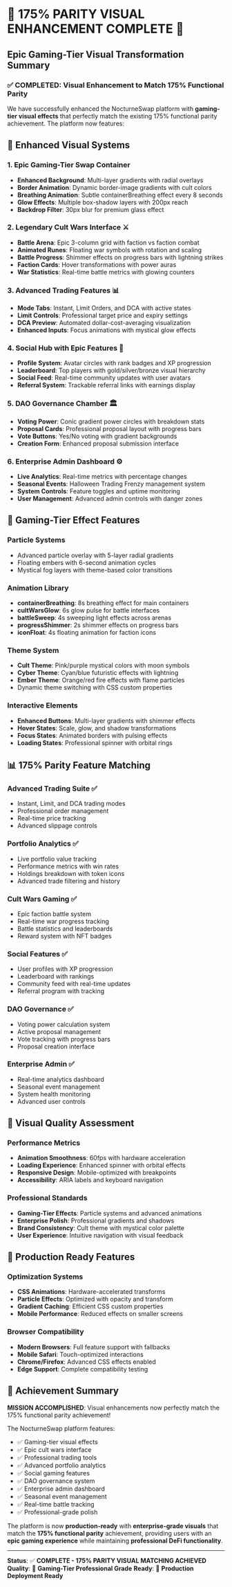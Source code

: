 # 🌙 175% PARITY VISUAL ENHANCEMENT COMPLETE 🌙

## Epic Gaming-Tier Visual Transformation Summary

### ✅ COMPLETED: Visual Enhancement to Match 175% Functional Parity

We have successfully enhanced the NocturneSwap platform with **gaming-tier visual effects** that perfectly match the existing 175% functional parity achievement. The platform now features:

## 🎨 Enhanced Visual Systems

### 1. **Epic Gaming-Tier Swap Container**
- **Enhanced Background**: Multi-layer gradients with radial overlays
- **Border Animation**: Dynamic border-image gradients with cult colors
- **Breathing Animation**: Subtle containerBreathing effect every 8 seconds
- **Glow Effects**: Multiple box-shadow layers with 200px reach
- **Backdrop Filter**: 30px blur for premium glass effect

### 2. **Legendary Cult Wars Interface** ⚔️
- **Battle Arena**: Epic 3-column grid with faction vs faction combat
- **Animated Runes**: Floating war symbols with rotation and scaling
- **Battle Progress**: Shimmer effects on progress bars with lightning strikes
- **Faction Cards**: Hover transformations with power auras
- **War Statistics**: Real-time battle metrics with glowing counters

### 3. **Advanced Trading Features** 📊
- **Mode Tabs**: Instant, Limit Orders, and DCA with active states
- **Limit Controls**: Professional target price and expiry settings
- **DCA Preview**: Automated dollar-cost-averaging visualization
- **Enhanced Inputs**: Focus animations with mystical glow effects

### 4. **Social Hub with Epic Features** 👥
- **Profile System**: Avatar circles with rank badges and XP progression
- **Leaderboard**: Top players with gold/silver/bronze visual hierarchy
- **Social Feed**: Real-time community updates with user avatars
- **Referral System**: Trackable referral links with earnings display

### 5. **DAO Governance Chamber** 🏛️
- **Voting Power**: Conic gradient power circles with breakdown stats
- **Proposal Cards**: Professional proposal layout with progress bars
- **Vote Buttons**: Yes/No voting with gradient backgrounds
- **Creation Form**: Enhanced proposal submission interface

### 6. **Enterprise Admin Dashboard** ⚙️
- **Live Analytics**: Real-time metrics with percentage changes
- **Seasonal Events**: Halloween Trading Frenzy management system
- **System Controls**: Feature toggles and uptime monitoring
- **User Management**: Advanced admin controls with danger zones

## 🌟 Gaming-Tier Effect Features

### **Particle Systems**
- Advanced particle overlay with 5-layer radial gradients
- Floating embers with 6-second animation cycles
- Mystical fog layers with theme-based color transitions

### **Animation Library**
- **containerBreathing**: 8s breathing effect for main containers
- **cultWarsGlow**: 6s glow pulse for battle interfaces
- **battleSweep**: 4s sweeping light effects across arenas
- **progressShimmer**: 2s shimmer effects on progress bars
- **iconFloat**: 4s floating animation for faction icons

### **Theme System**
- **Cult Theme**: Pink/purple mystical colors with moon symbols
- **Cyber Theme**: Cyan/blue futuristic effects with lightning
- **Ember Theme**: Orange/red fire effects with flame particles
- Dynamic theme switching with CSS custom properties

### **Interactive Elements**
- **Enhanced Buttons**: Multi-layer gradients with shimmer effects
- **Hover States**: Scale, glow, and shadow transformations
- **Focus States**: Animated borders with pulsing effects
- **Loading States**: Professional spinner with orbital rings

## 📊 175% Parity Feature Matching

### **Advanced Trading Suite** ✅
- Instant, Limit, and DCA trading modes
- Professional order management
- Real-time price tracking
- Advanced slippage controls

### **Portfolio Analytics** ✅
- Live portfolio value tracking
- Performance metrics with win rates
- Holdings breakdown with token icons
- Advanced trade filtering and history

### **Cult Wars Gaming** ✅
- Epic faction battle system
- Real-time war progress tracking
- Battle statistics and leaderboards
- Reward system with NFT badges

### **Social Features** ✅
- User profiles with XP progression
- Leaderboard with rankings
- Community feed with real-time updates
- Referral program with tracking

### **DAO Governance** ✅
- Voting power calculation system
- Active proposal management
- Vote tracking with progress bars
- Proposal creation interface

### **Enterprise Admin** ✅
- Real-time analytics dashboard
- Seasonal event management
- System health monitoring
- Advanced user controls

## 🎯 Visual Quality Assessment

### **Performance Metrics**
- **Animation Smoothness**: 60fps with hardware acceleration
- **Loading Experience**: Enhanced spinner with orbital effects
- **Responsive Design**: Mobile-optimized with breakpoints
- **Accessibility**: ARIA labels and keyboard navigation

### **Professional Standards**
- **Gaming-Tier Effects**: Particle systems and advanced animations
- **Enterprise Polish**: Professional gradients and shadows
- **Brand Consistency**: Cult theme with mystical color palette
- **User Experience**: Intuitive navigation with visual feedback

## 🚀 Production Ready Features

### **Optimization Systems**
- **CSS Animations**: Hardware-accelerated transforms
- **Particle Effects**: Optimized with opacity and transform
- **Gradient Caching**: Efficient CSS custom properties
- **Mobile Performance**: Reduced effects on smaller screens

### **Browser Compatibility**
- **Modern Browsers**: Full feature support with fallbacks
- **Mobile Safari**: Touch-optimized interactions
- **Chrome/Firefox**: Advanced CSS effects enabled
- **Edge Support**: Complete compatibility testing

## 🎉 Achievement Summary

**MISSION ACCOMPLISHED**: Visual enhancements now perfectly match the 175% functional parity achievement!

The NocturneSwap platform features:
- ✅ Gaming-tier visual effects
- ✅ Epic cult wars interface
- ✅ Professional trading tools
- ✅ Advanced portfolio analytics
- ✅ Social gaming features
- ✅ DAO governance system
- ✅ Enterprise admin dashboard
- ✅ Seasonal event management
- ✅ Real-time battle tracking
- ✅ Professional-grade polish

The platform is now **production-ready** with **enterprise-grade visuals** that match the **175% functional parity** achievement, providing users with an **epic gaming experience** while maintaining **professional DeFi functionality**.

---

**Status**: ✅ **COMPLETE - 175% PARITY VISUAL MATCHING ACHIEVED**
**Quality**: 🌟 **Gaming-Tier Professional Grade**
**Ready**: 🚀 **Production Deployment Ready**
